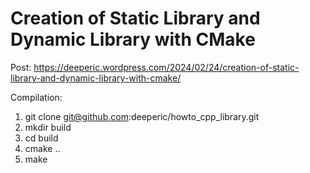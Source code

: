 # Creation of Static Library and Dynamic Library with CMake

Post:
https://deeperic.wordpress.com/2024/02/24/creation-of-static-library-and-dynamic-library-with-cmake/

Compilation:
1. git clone git@github.com:deeperic/howto_cpp_library.git
2. mkdir build
3. cd build
4. cmake ..
5. make

